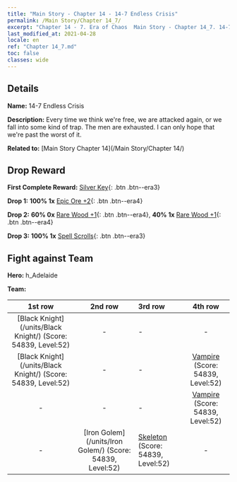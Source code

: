 ```yaml
---
title: "Main Story - Chapter 14 - 14-7 Endless Crisis"
permalink: /Main Story/Chapter 14_7/
excerpt: "Chapter 14 - 7. Era of Chaos  Main Story - Chapter 14_7. 14-7 Endless Crisis"
last_modified_at: 2021-04-28
locale: en
ref: "Chapter 14_7.md"
toc: false
classes: wide
---
```


## Details

 **Name:** 14-7 Endless Crisis

 **Description:** Every time we think we're free, we are attacked again, or we fall into some kind of trap. The men are exhausted. I can only hope that we're past the worst of it.

 **Related to:** [Main Story Chapter 14](/Main Story/Chapter 14/)

## Drop Reward

 **First Complete Reward:** [Silver Key](/Items/con_693/){: .btn .btn--era3}

 **Drop 1:** **100% 1x** [Epic Ore +2](/Items/mat_47/){: .btn .btn--era4}

 **Drop 2:** **60% 0x** [Rare Wood +1](/Items/mat_41/){: .btn .btn--era4}, **40% 1x** [Rare Wood +1](/Items/mat_41/){: .btn .btn--era4}

 **Drop 3:** **100% 1x** [Spell Scrolls](/Items/con_694/){: .btn .btn--era3}


## Fight against Team
 **Hero:** h_Adelaide

 **Team:**


  | 1st row | 2nd row | 3rd row | 4th row |
  |:----:|:----:|:----|:----:|
  | [Black Knight](/units/Black Knight/) (Score: 54839, Level:52)  | - | - | - |
  | [Black Knight](/units/Black Knight/) (Score: 54839, Level:52)  | - | - | [Vampire](/units/Vampire/) (Score: 54839, Level:52)  |
  | - | - | - | [Vampire](/units/Vampire/) (Score: 54839, Level:52)  |
  | - | [Iron Golem](/units/Iron Golem/) (Score: 54839, Level:52)  | [Skeleton](/units/Skeleton/) (Score: 54839, Level:52)  | - |


